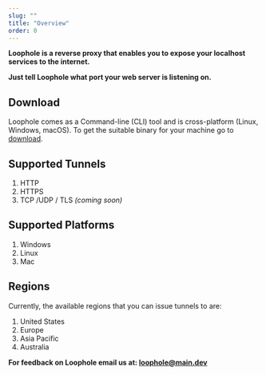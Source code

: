 ```yaml
---
slug: ""
title: "Overview"
order: 0
---
```


**Loophole is a reverse proxy that enables you to expose your localhost services to the internet.**

**Just tell Loophole what port your web server is listening on.**

## Download

Loophole comes as a Command-line (CLI) tool and is cross-platform (Linux, Windows, macOS). To get the suitable binary for your machine go to [download](/download).

## Supported Tunnels

1. HTTP
2. HTTPS
3. TCP /UDP / TLS _(coming soon)_

## Supported Platforms

1. Windows
2. Linux
3. Mac

## Regions

Currently, the available regions that you can issue tunnels to are:

1. United States
2. Europe
3. Asia Pacific
4. Australia

**For feedback on Loophole email us at: <a href = "mailto: loophole@main.dev">loophole@main.dev</a>**
